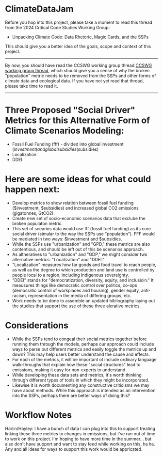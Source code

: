 # ClimateDataJam

Before you hop into this project, please take a moment to read this thread from the 2024 Critical Code Studies Working Group:

- [Unpacking Climate Code: Data Rhetoric, Magic Cards, and the SSPs](https://wg.criticalcodestudies.com/index.php?p=/discussion/177/code-critique-unpacking-climate-code-data-rhetoric-magic-cards-and-the-ssps)

This should give you a better idea of the goals, scope and context of this project.

---

By now, you should have read the CCSWG working group thread [CCSWG working group thread](https://wg.criticalcodestudies.com/index.php?p=/discussion/177/code-critique-unpacking-climate-code-data-rhetoric-magic-cards-and-the-ssps), which should give you a sense of why the broken "population" metric needs to be removed from the SSPs and other forms of climate data and ecological data. If you have not yet read that thread, please take time to read it.

---

# Three Proposed "Social Driver" Metrics for this Alternative Form of Climate Scenarios Modeling:
- Fossil Fuel Funding (fff) - divided into global investment ($investment) and global subsidies ($subsidies)
- Localization 
- DDEI

# Here are some ideas for what could happen next:
- Develop metrics to show relation between fossil fuel funding ($investment, $subsidies) and increased global CO2 emissions (gigatonnes, GtCO2).
- Create new set of socio-economic scenarios data that exclube the broken populaton metric.
-  This set of scearios data would use fff (fossil fuel funding) as its core social driver (simular to the way the SSPs use "population"). FFF would be mediated in two ways: $investment and $subsidies.
-   While the SSPs use "urbanization" and "GPD," these metrics are also contentious, and should be left out of this be scenarios approach.
-   As altneratives to "urbanization" and "GDP," we might consider two alternative metrics: "Localization" and "DDEI."
-   "Localization" measures how far goods and food travel to reach people, as well as the degree to which production and land use is controlled by people local to a region, including Indigenous sovereignty.  
-   "DDEI" stands for "democratization, diversity, equity, and inclusioin." It meausures things like democratic control over politics, co-ops (democratic control of workplaces and housing), gender equity, anti-racism, representation in the media of differing groups, etc.
-   Work needs to be done to assemble an updated bibliography laying out the studies that support the use of these three alerative metrics.

# Considerations
- While the SSPs tend to congeal their social metrics together before running them through the models, perhaps our approach could include ways to parse out different metrics and easily toggle the metrics up and down? This may help users better understand the cause and effects.
- For each of the metrics, it will be important ot include ordinary language walk-throughs that explain how these "social structures" lead to emissions, making it easy for non-experts to understand.
- While developing these data sets and metrics, it's worth thinking through different types of tools in which they might be incorporated.
- Likewise it is worth documenting any constructive criticisms we may have about methods. While this approach is intended as an intervention into the SSPs, perhaps there are better ways of doing this? 
   
# Workflow Notes

Harlin/Hayley: I have a bunch of data I can plug into this to support treating linking these three metrics to changes in emissions, but I've run out of time to work on this project. I'm hoping to have more time in the summer... but also don't have support and want to stay feed while working on this, ha ha. Any and all ideas for ways to support this work would be appricated.
